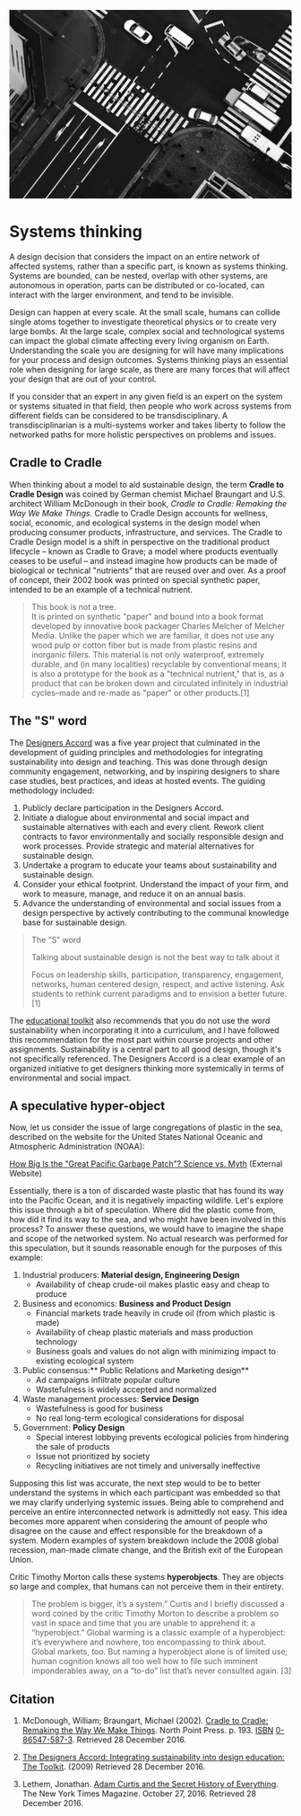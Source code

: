 ![](/assets/DeathtoStock_Lonely_Commute-05@2x.jpg)

# Systems thinking

A design decision that considers the impact on an entire network of affected systems, rather than a specific part, is known as systems thinking. Systems are bounded, can be nested, overlap with other systems, are autonomous in operation, parts can be distributed or co-located, can interact with the larger environment, and tend to be invisible.

Design can happen at every scale. At the small scale, humans can collide single atoms together to investigate theoretical physics or to create very large bombs. At the large scale, complex social and technological systems can impact the global climate affecting every living organism on Earth. Understanding the scale you are designing for will have many implications for your process and design outcomes. Systems thinking plays an essential role when designing for large scale, as there are many forces that will affect your design that are out of your control.

If you consider that an expert in any given field is an expert on the system or systems situated in that field, then people who work across systems from different fields can be considered to be transdisciplinary. A transdisciplinarian is a multi-systems worker and takes liberty to follow the networked paths for more holistic perspectives on problems and issues.

## Cradle to Cradle

When thinking about a model to aid sustainable design, the term **Cradle to Cradle Design** was coined by German chemist Michael Braungart and U.S. architect William McDonough in their book, _Cradle to Cradle: Remaking the Way We Make Things._ Cradle to Cradle Design accounts for wellness, social, economic, and ecological systems in the design model when producing consumer products, infrastructure, and services. The Cradle to Cradle Design model is a shift in perspective on the traditional product lifecycle – known as Cradle to Grave; a model where products eventually ceases to be useful – and instead imagine how products can be made of biological or technical "nutrients" that are reused over and over. As a proof of concept, their 2002 book was printed on special synthetic paper, intended to be an example of a technical nutrient.

> This book is not a tree.  
> It is printed on synthetic "paper" and bound into a book format developed by innovative book packager Charles Melcher of Melcher Media. Unlike the paper which we are familiar, it does not use any wood pulp or cotton fiber but is made from plastic resins and inorganic fillers. This material is not only waterproof, extremely durable, and \(in many localities\) recyclable by conventional means; it is also a prototype for the book as a "technical nutrient," that is, as a product that can be broken down and circulated infinitely in industrial cycles–made and re-made as "paper" or other products.\[1\]

## The "S" word

The [Designers Accord](http://designersaccord.org/) was a five year project that culminated in the development of guiding principles and methodologies for integrating sustainability into design and teaching. This was done through design community engagement, networking, and by inspiring designers to share case studies, best practices, and ideas at hosted events. The guiding methodology included:

1. Publicly declare participation in the Designers Accord.
2. Initiate a dialogue about environmental and social impact and sustainable alternatives with each and every client. Rework client contracts to favor environmentally and socially responsible design and work processes. Provide strategic and material alternatives for sustainable design.
3. Undertake a program to educate your teams about sustainability and sustainable design.
4. Consider your ethical footprint. Understand the impact of your firm, and work to measure, manage, and reduce it on an annual basis.
5. Advance the understanding of environmental and social issues from a design perspective by actively contributing to the communal knowledge base for sustainable design.

> The “S” word
>
> Talking about sustainable design is not the best way to talk about it
>
> Focus on leadership skills, participation, transparency, engagement, networks, human centered design, respect, and active listening. Ask students to rethink current paradigms and to envision a better future. \[1\]

The [educational toolkit](http://edutoolkit.designersaccord.org/) also recommends that you do not use the word sustainability when incorporating it into a curriculum, and I have followed this recommendation for the most part within course projects and other assignments. Sustainability is a central part to all good design, though it's not specifically referenced. The Designers Accord is a clear example of an organized initiative to get designers thinking more systemically in terms of environmental and social impact.

## A speculative hyper-object

Now, let us consider the issue of large congregations of plastic in the sea, described on the website for the United States National Oceanic and Atmospheric Administration \(NOAA\):

[How Big Is the "Great Pacific Garbage Patch"? Science vs. Myth](http://response.restoration.noaa.gov/about/media/how-big-great-pacific-garbage-patch-science-vs-myth.html) \(External Website\)

Essentially, there is a ton of discarded waste plastic that has found its way into the Pacific Ocean, and it is negatively impacting wildlife. Let's explore this issue through a bit of speculation. Where did the plastic come from, how did it find its way to the sea, and who might have been involved in this process? To answer these questions, we would have to imagine the shape and scope of the networked system. No actual research was performed for this speculation, but it sounds reasonable enough for the purposes of this example:

1. Industrial producers: **Material design, Engineering Design**
   * Availability of cheap crude-oil makes plastic easy and cheap to produce
2. Business and economics: **Business and Product Design**
   * Financial markets trade heavily in crude oil (from which plastic is made)
   * Availability of cheap plastic materials and mass production technology
   * Business goals and values do not align with minimizing impact to existing ecological system
3. Public consensus:** Public Relations and Marketing design**
   * Ad campaigns infiltrate popular culture
   * Wastefulness is widely accepted and normalized
4. Waste management processes: **Service Design**
   * Wastefulness is good for business
   * No real long-term ecological considerations for disposal
5. Government: **Policy Design**
   * Special interest lobbying prevents ecological policies from hindering the sale of products
   * Issue not prioritized by society
   * Recycling initiatives are not timely and universally ineffective
   
Supposing this list was accurate, the next step would to be to better understand the systems in which each participant was embedded so that we may clarify underlying systemic issues. Being able to comprehend and perceive an entire interconnected network is admittedly not easy. This idea becomes more apparent when considering the amount of people who disagree on the cause and effect responsible for the breakdown of a system. Modern examples of system breakdown include the 2008 global recession, man-made climate change, and the British exit of the European Union.

Critic Timothy Morton calls these systems **hyperobjects**. They are objects so large and complex, that humans can not perceive them in their entirety.

> The problem is bigger, it’s a system.” Curtis and I briefly discussed a word coined by the critic Timothy Morton to describe a problem so vast in space and time that you are unable to apprehend it: a “hyperobject.” Global warming is a classic example of a hyperobject: it’s everywhere and nowhere, too encompassing to think about. Global markets, too. But naming a hyperobject alone is of limited use; human cognition knows all too well how to file such imminent imponderables away, on a “to-do” list that’s never consulted again. \[3\]

## Citation

1. McDonough, William; Braungart, Michael \(2002\). [Cradle to Cradle: Remaking the Way We Make Things](https://books.google.com/books?id=KFX5RprPGQ0C). North Point Press. p. 193. [ISBN](https://en.wikipedia.org/wiki/International_Standard_Book_Number) [0-86547-587-3](https://en.wikipedia.org/wiki/Special:BookSources/0-86547-587-3). Retrieved 28 December 2016.

2. [The Designers Accord: Integrating sustainability into design education: The Toolkit](http://edutoolkit.designersaccord.org/how-can-we-create-a-common-language/). \(2009\) Retrieved 28 December 2016.

3. Lethem, Jonathan. [Adam Curtis and the Secret History of Everything](http://www.nytimes.com/interactive/2016/10/30/magazine/adam-curtis-documentaries.html). The New York Times Magazine. October 27, 2016. Retrieved 28 December 2016.



